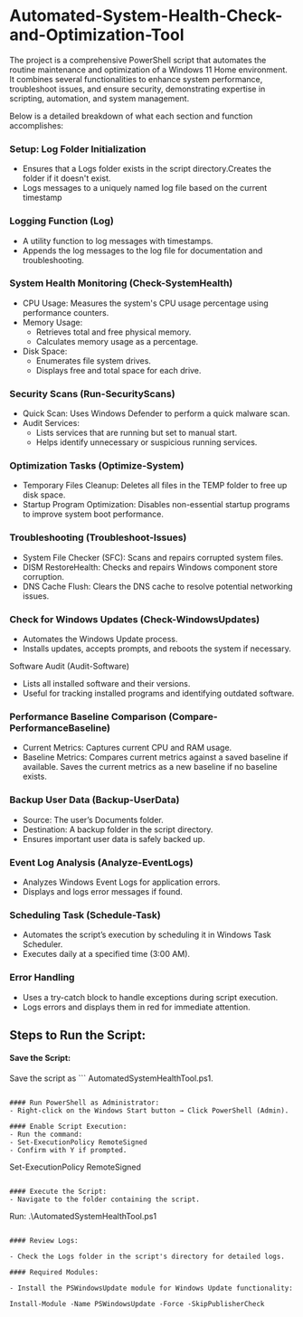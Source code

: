 # Automated-System-Health-Check-and-Optimization-Tool
The project is a comprehensive PowerShell script that automates the routine maintenance and optimization of a Windows 11 Home environment. It combines several functionalities to enhance system performance, troubleshoot issues, and ensure security, demonstrating expertise in scripting, automation, and system management.

Below is a detailed breakdown of what each section and function accomplishes:
### Setup: Log Folder Initialization

- Ensures that a Logs folder exists in the script directory.Creates the folder if it doesn't exist.
- Logs messages to a uniquely named log file based on the current timestamp


### Logging Function (Log)
- A utility function to log messages with timestamps.
- Appends the log messages to the log file for documentation and troubleshooting.

### System Health Monitoring (Check-SystemHealth)

- CPU Usage: Measures the system's CPU usage percentage using performance counters.
- Memory Usage:
    - Retrieves total and free physical memory.
    - Calculates memory usage as a percentage.
- Disk Space:
    - Enumerates file system drives.
    - Displays free and total space for each drive.

### Security Scans (Run-SecurityScans)

- Quick Scan: Uses Windows Defender to perform a quick malware scan.
- Audit Services:
  - Lists services that are running but set to manual start.
  - Helps identify unnecessary or suspicious running services.

### Optimization Tasks (Optimize-System)
- Temporary Files Cleanup: Deletes all files in the TEMP folder to free up disk space.
- Startup Program Optimization: Disables non-essential startup programs to improve system boot performance.

### Troubleshooting (Troubleshoot-Issues)
- System File Checker (SFC):
  Scans and repairs corrupted system files.
- DISM RestoreHealth:
    Checks and repairs Windows component store corruption.
- DNS Cache Flush:
    Clears the DNS cache to resolve potential networking issues.

### Check for Windows Updates (Check-WindowsUpdates)

- Automates the Windows Update process.
- Installs updates, accepts prompts, and reboots the system if necessary.

Software Audit (Audit-Software)

- Lists all installed software and their versions.
- Useful for tracking installed programs and identifying outdated software.

### Performance Baseline Comparison (Compare-PerformanceBaseline)

- Current Metrics:
    Captures current CPU and RAM usage.
- Baseline Metrics:
    Compares current metrics against a saved baseline if available.
    Saves the current metrics as a new baseline if no baseline exists.

### Backup User Data (Backup-UserData)

- Source: The user’s Documents folder.
- Destination: A backup folder in the script directory.
- Ensures important user data is safely backed up.

### Event Log Analysis (Analyze-EventLogs)

- Analyzes Windows Event Logs for application errors.
- Displays and logs error messages if found.

### Scheduling Task (Schedule-Task)

- Automates the script’s execution by scheduling it in Windows Task Scheduler.
- Executes daily at a specified time (3:00 AM).

### Error Handling

- Uses a try-catch block to handle exceptions during script execution.
- Logs errors and displays them in red for immediate attention.


## Steps to Run the Script:

#### Save the Script:
Save the script as 
    ```
    AutomatedSystemHealthTool.ps1.
```

#### Run PowerShell as Administrator:
- Right-click on the Windows Start button → Click PowerShell (Admin).

#### Enable Script Execution:
- Run the command:
- Set-ExecutionPolicy RemoteSigned
- Confirm with Y if prompted.
```
Set-ExecutionPolicy RemoteSigned
```

#### Execute the Script:
- Navigate to the folder containing the script.

```
Run: .\AutomatedSystemHealthTool.ps1
```

#### Review Logs:

- Check the Logs folder in the script's directory for detailed logs.

#### Required Modules:

- Install the PSWindowsUpdate module for Windows Update functionality:
```
    Install-Module -Name PSWindowsUpdate -Force -SkipPublisherCheck
```
